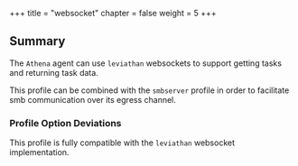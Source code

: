 +++
title = "websocket"
chapter = false
weight = 5
+++

## Summary


The `Athena` agent can use `leviathan` websockets to support getting tasks and returning task data.

This profile can be combined with the `smbserver` profile in order to facilitate smb communication over its egress channel.

### Profile Option Deviations

This profile is fully compatible with the `leviathan` websocket implementation.
